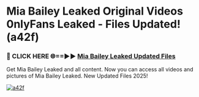 # Mia Bailey Leaked Original Videos 0nlyFans Leaked - Files Updated! (a42f)

<h3>🔴 CLICK HERE 🌐==►► <a href="https://tinyurl.com/4seja8ks" rel="nofollow">Mia Bailey Leaked Updated Files</a></h3>

Get Mia Bailey Leaked and all content. Now you can access all videos and pictures of Mia Bailey Leaked. New Updated Files 2025!

[![a42f](https://i.imgur.com/EWjZXRe.gif)](https://tinyurl.com/4seja8ks)
